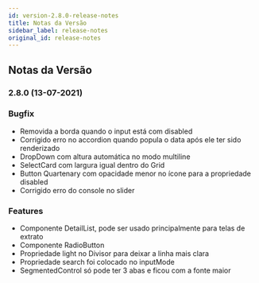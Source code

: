 ```yaml
---
id: version-2.8.0-release-notes
title: Notas da Versão
sidebar_label: release-notes
original_id: release-notes
---
```


## Notas da Versão

### 2.8.0 (13-07-2021)

### Bugfix

- Removida a borda quando o input está com disabled
- Corrigido erro no accordion quando popula o data após ele ter sido renderizado
- DropDown com altura automática no modo multiline
- SelectCard com largura igual dentro do Grid
- Button Quartenary com opacidade menor no ícone para a propriedade disabled
- Corrigido erro do console no slider

### Features

- Componente DetailList, pode ser usado principalmente para telas de extrato
- Componente RadioButton
- Propriedade light no Divisor para deixar a linha mais clara
- Propriedade search foi colocado no inputMode
- SegmentedControl só pode ter 3 abas e ficou com a fonte maior
